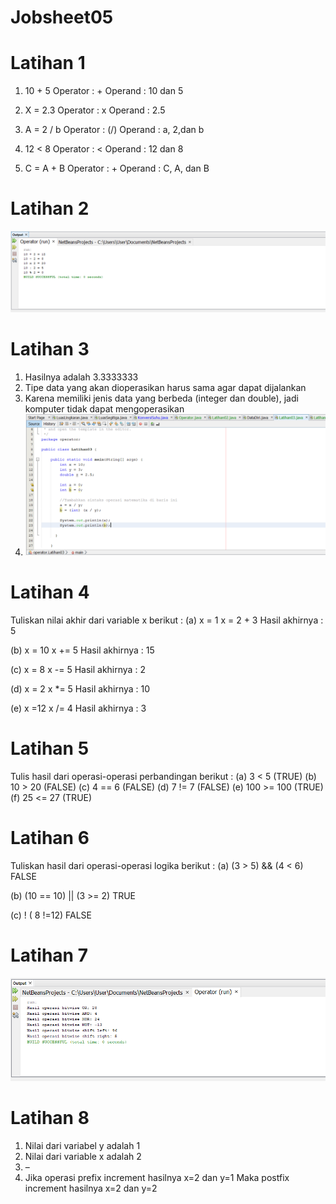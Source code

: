 # Jobsheet05

# Latihan 1 
1.	10 + 5 
Operator	 : +
Operand	 :  10 dan 5

2.	X = 2.3
Operator	  : x
Operand	  : 2.5

3.	A = 2 / b
Operator	  : (/)
Operand	  : a, 2,dan  b

4.	12 < 8
Operator	  : <
Operand	  : 12 dan 8

5.	C = A + B
Operator	  : +
Operand	  : C, A, dan B

# Latihan 2
![Alt Text](https://github.com/adellaaishwara/Jobsheet05/blob/master/Latihan02.PNG)

# Latihan 3 

1.	Hasilnya adalah  3.3333333
2.	Tipe data yang akan dioperasikan harus sama agar dapat dijalankan
3.	Karena memiliki jenis data yang berbeda (integer dan double), jadi komputer  tidak dapat mengoperasikan
4. ![Alt Text](https://github.com/adellaaishwara/Jobsheet05/blob/master/Latihann03.PNG)

# Latihan 4

Tuliskan nilai akhir dari variable x berikut :
(a)	x = 1
x = 2 + 3
Hasil akhirnya : 5

(b)	x = 10
x += 5
Hasil akhirnya : 15

(c)	x = 8
x -= 5
Hasil akhirnya : 2

(d)	x = 2
x *= 5
Hasil akhirnya : 10

(e)	x =12
x /= 4
Hasil akhirnya : 3

# Latihan 5

Tulis hasil dari operasi-operasi perbandingan berikut :
(a)	3 < 5			(TRUE)
(b)	10 > 20			(FALSE)
(c)	4 == 6			(FALSE)
(d)	7 != 7			(FALSE)
(e)	100 >= 100		(TRUE)
(f)	25 <= 27		(TRUE)

# Latihan 6

Tuliskan hasil dari operasi-operasi logika berikut :
(a)	(3 > 5) && (4 < 6) 	FALSE

(b)	(10 == 10) || (3 >= 2) 	TRUE

(c)	! ( 8 !=12) 		FALSE

# Latihan 7
![Alt Text](https://github.com/adellaaishwara/Jobsheet05/blob/master/Latihan07.PNG)

# Latihan 8 

1.	Nilai dari variabel y adalah 1
2.	Nilai dari variable x adalah 2
3.	–
4.	Jika operasi prefix increment hasilnya x=2 dan y=1 
Maka postfix increment hasilnya x=2 dan y=2













